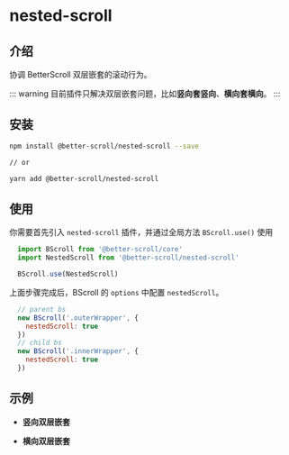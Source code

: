 # nested-scroll

## 介绍

协调 BetterScroll 双层嵌套的滚动行为。

::: warning
目前插件只解决双层嵌套问题，比如**竖向套竖向**、**横向套横向**。
:::

## 安装

```bash
npm install @better-scroll/nested-scroll --save

// or

yarn add @better-scroll/nested-scroll
```

## 使用

你需要首先引入 `nested-scroll` 插件，并通过全局方法 `BScroll.use()` 使用

```js
  import BScroll from '@better-scroll/core'
  import NestedScroll from '@better-scroll/nested-scroll'

  BScroll.use(NestedScroll)
```

上面步骤完成后，BScroll 的 `options` 中配置 `nestedScroll`。

```js
  // parent bs
  new BScroll('.outerWrapper', {
    nestedScroll: true
  })
  // child bs
  new BScroll('.innerWrapper', {
    nestedScroll: true
  })
```

## 示例

- **竖向双层嵌套**

  <demo qrcode-url="nested-scroll/vertical">
    <template slot="code-template">
      <<< @/examples/vue/components/nested-scroll/vertical.vue?template
    </template>
    <template slot="code-script">
      <<< @/examples/vue/components/nested-scroll/vertical.vue?script
    </template>
    <template slot="code-style">
      <<< @/examples/vue/components/nested-scroll/vertical.vue?style
    </template>
    <nested-scroll-vertical slot="demo"></nested-scroll-vertical>
  </demo>

- **横向双层嵌套**

  <demo qrcode-url="nested-scroll/horizontal">
    <template slot="code-template">
      <<< @/examples/vue/components/nested-scroll/horizontal.vue?template
    </template>
    <template slot="code-script">
      <<< @/examples/vue/components/nested-scroll/horizontal.vue?script
    </template>
    <template slot="code-style">
      <<< @/examples/vue/components/nested-scroll/horizontal.vue?style
    </template>
    <nested-scroll-horizontal slot="demo"></nested-scroll-horizontal>
  </demo>